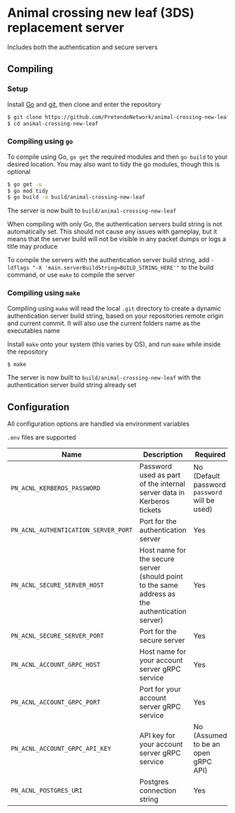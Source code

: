 # Animal crossing new leaf (3DS) replacement server
Includes both the authentication and secure servers

## Compiling

### Setup
Install [Go](https://go.dev/doc/install) and [git](https://git-scm.com/downloads), then clone and enter the repository

```bash
$ git clone https://github.com/PretendoNetwork/animal-crossing-new-leaf
$ cd animal-crossing-new-leaf
```

### Compiling using `go`
To compile using Go, `go get` the required modules and then `go build` to your desired location. You may also want to tidy the go modules, though this is optional

```bash
$ go get -u
$ go mod tidy
$ go build -o build/animal-crossing-new-leaf
```

The server is now built to `build/animal-crossing-new-leaf`

When compiling with only Go, the authentication servers build string is not automatically set. This should not cause any issues with gameplay, but it means that the server build will not be visible in any packet dumps or logs a title may produce

To compile the servers with the authentication server build string, add `-ldflags "-X 'main.serverBuildString=BUILD_STRING_HERE'"` to the build command, or use `make` to compile the server

### Compiling using `make`
Compiling using `make` will read the local `.git` directory to create a dynamic authentication server build string, based on your repositories remote origin and current commit. It will also use the current folders name as the executables name

Install `make` onto your system (this varies by OS), and run `make` while inside the repository

```bash
$ make
```

The server is now built to `build/animal-crossing-new-leaf` with the authentication server build string already set

## Configuration
All configuration options are handled via environment variables

`.env` files are supported

| Name                                      | Description                                                                                     | Required                                      |
|-------------------------------------------|-------------------------------------------------------------------------------------------------|-----------------------------------------------|
| `PN_ACNL_KERBEROS_PASSWORD`          | Password used as part of the internal server data in Kerberos tickets                           | No (Default password `password` will be used) |
| `PN_ACNL_AUTHENTICATION_SERVER_PORT` | Port for the authentication server                                                              | Yes                                           |
| `PN_ACNL_SECURE_SERVER_HOST`         | Host name for the secure server (should point to the same address as the authentication server) | Yes                                           |
| `PN_ACNL_SECURE_SERVER_PORT`         | Port for the secure server                                                                      | Yes                                           |
| `PN_ACNL_ACCOUNT_GRPC_HOST`          | Host name for your account server gRPC service                                                  | Yes                                           |
| `PN_ACNL_ACCOUNT_GRPC_PORT`          | Port for your account server gRPC service                                                       | Yes                                           |
| `PN_ACNL_ACCOUNT_GRPC_API_KEY`       | API key for your account server gRPC service                                                    | No (Assumed to be an open gRPC API)           |
| `PN_ACNL_POSTGRES_URI`               | Postgres connection string                                                                      | Yes                                           |